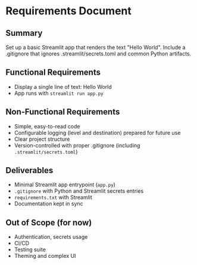 # Requirements Document

## Summary
Set up a basic Streamlit app that renders the text "Hello World". Include a .gitignore that ignores .streamlit/secrets.toml and common Python artifacts.

## Functional Requirements
- Display a single line of text: Hello World
- App runs with `streamlit run app.py`

## Non-Functional Requirements
- Simple, easy-to-read code
- Configurable logging (level and destination) prepared for future use
- Clear project structure
- Version-controlled with proper .gitignore (including `.streamlit/secrets.toml`)

## Deliverables
- Minimal Streamlit app entrypoint (`app.py`)
- `.gitignore` with Python and Streamlit secrets entries
- `requirements.txt` with Streamlit 
- Documentation kept in sync

## Out of Scope (for now)
- Authentication, secrets usage
- CI/CD
- Testing suite
- Theming and complex UI

